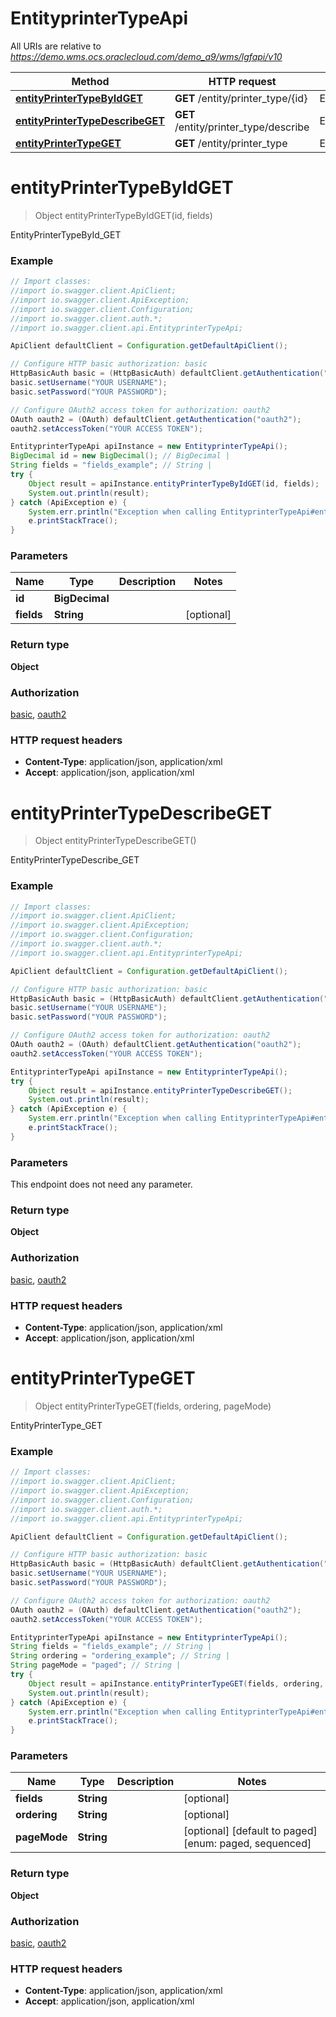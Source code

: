 # EntityprinterTypeApi

All URIs are relative to *https://demo.wms.ocs.oraclecloud.com/demo_a9/wms/lgfapi/v10*

Method | HTTP request | Description
------------- | ------------- | -------------
[**entityPrinterTypeByIdGET**](EntityprinterTypeApi.md#entityPrinterTypeByIdGET) | **GET** /entity/printer_type/{id} | EntityPrinterTypeById_GET
[**entityPrinterTypeDescribeGET**](EntityprinterTypeApi.md#entityPrinterTypeDescribeGET) | **GET** /entity/printer_type/describe | EntityPrinterTypeDescribe_GET
[**entityPrinterTypeGET**](EntityprinterTypeApi.md#entityPrinterTypeGET) | **GET** /entity/printer_type | EntityPrinterType_GET


<a name="entityPrinterTypeByIdGET"></a>
# **entityPrinterTypeByIdGET**
> Object entityPrinterTypeByIdGET(id, fields)

EntityPrinterTypeById_GET



### Example
```java
// Import classes:
//import io.swagger.client.ApiClient;
//import io.swagger.client.ApiException;
//import io.swagger.client.Configuration;
//import io.swagger.client.auth.*;
//import io.swagger.client.api.EntityprinterTypeApi;

ApiClient defaultClient = Configuration.getDefaultApiClient();

// Configure HTTP basic authorization: basic
HttpBasicAuth basic = (HttpBasicAuth) defaultClient.getAuthentication("basic");
basic.setUsername("YOUR USERNAME");
basic.setPassword("YOUR PASSWORD");

// Configure OAuth2 access token for authorization: oauth2
OAuth oauth2 = (OAuth) defaultClient.getAuthentication("oauth2");
oauth2.setAccessToken("YOUR ACCESS TOKEN");

EntityprinterTypeApi apiInstance = new EntityprinterTypeApi();
BigDecimal id = new BigDecimal(); // BigDecimal | 
String fields = "fields_example"; // String | 
try {
    Object result = apiInstance.entityPrinterTypeByIdGET(id, fields);
    System.out.println(result);
} catch (ApiException e) {
    System.err.println("Exception when calling EntityprinterTypeApi#entityPrinterTypeByIdGET");
    e.printStackTrace();
}
```

### Parameters

Name | Type | Description  | Notes
------------- | ------------- | ------------- | -------------
 **id** | **BigDecimal**|  |
 **fields** | **String**|  | [optional]

### Return type

**Object**

### Authorization

[basic](../README.md#basic), [oauth2](../README.md#oauth2)

### HTTP request headers

 - **Content-Type**: application/json, application/xml
 - **Accept**: application/json, application/xml

<a name="entityPrinterTypeDescribeGET"></a>
# **entityPrinterTypeDescribeGET**
> Object entityPrinterTypeDescribeGET()

EntityPrinterTypeDescribe_GET



### Example
```java
// Import classes:
//import io.swagger.client.ApiClient;
//import io.swagger.client.ApiException;
//import io.swagger.client.Configuration;
//import io.swagger.client.auth.*;
//import io.swagger.client.api.EntityprinterTypeApi;

ApiClient defaultClient = Configuration.getDefaultApiClient();

// Configure HTTP basic authorization: basic
HttpBasicAuth basic = (HttpBasicAuth) defaultClient.getAuthentication("basic");
basic.setUsername("YOUR USERNAME");
basic.setPassword("YOUR PASSWORD");

// Configure OAuth2 access token for authorization: oauth2
OAuth oauth2 = (OAuth) defaultClient.getAuthentication("oauth2");
oauth2.setAccessToken("YOUR ACCESS TOKEN");

EntityprinterTypeApi apiInstance = new EntityprinterTypeApi();
try {
    Object result = apiInstance.entityPrinterTypeDescribeGET();
    System.out.println(result);
} catch (ApiException e) {
    System.err.println("Exception when calling EntityprinterTypeApi#entityPrinterTypeDescribeGET");
    e.printStackTrace();
}
```

### Parameters
This endpoint does not need any parameter.

### Return type

**Object**

### Authorization

[basic](../README.md#basic), [oauth2](../README.md#oauth2)

### HTTP request headers

 - **Content-Type**: application/json, application/xml
 - **Accept**: application/json, application/xml

<a name="entityPrinterTypeGET"></a>
# **entityPrinterTypeGET**
> Object entityPrinterTypeGET(fields, ordering, pageMode)

EntityPrinterType_GET



### Example
```java
// Import classes:
//import io.swagger.client.ApiClient;
//import io.swagger.client.ApiException;
//import io.swagger.client.Configuration;
//import io.swagger.client.auth.*;
//import io.swagger.client.api.EntityprinterTypeApi;

ApiClient defaultClient = Configuration.getDefaultApiClient();

// Configure HTTP basic authorization: basic
HttpBasicAuth basic = (HttpBasicAuth) defaultClient.getAuthentication("basic");
basic.setUsername("YOUR USERNAME");
basic.setPassword("YOUR PASSWORD");

// Configure OAuth2 access token for authorization: oauth2
OAuth oauth2 = (OAuth) defaultClient.getAuthentication("oauth2");
oauth2.setAccessToken("YOUR ACCESS TOKEN");

EntityprinterTypeApi apiInstance = new EntityprinterTypeApi();
String fields = "fields_example"; // String | 
String ordering = "ordering_example"; // String | 
String pageMode = "paged"; // String | 
try {
    Object result = apiInstance.entityPrinterTypeGET(fields, ordering, pageMode);
    System.out.println(result);
} catch (ApiException e) {
    System.err.println("Exception when calling EntityprinterTypeApi#entityPrinterTypeGET");
    e.printStackTrace();
}
```

### Parameters

Name | Type | Description  | Notes
------------- | ------------- | ------------- | -------------
 **fields** | **String**|  | [optional]
 **ordering** | **String**|  | [optional]
 **pageMode** | **String**|  | [optional] [default to paged] [enum: paged, sequenced]

### Return type

**Object**

### Authorization

[basic](../README.md#basic), [oauth2](../README.md#oauth2)

### HTTP request headers

 - **Content-Type**: application/json, application/xml
 - **Accept**: application/json, application/xml

